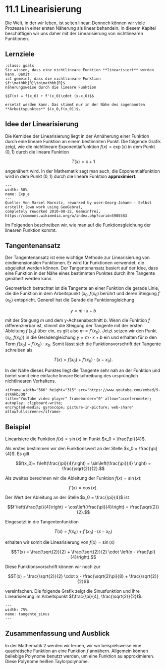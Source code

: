 # 11.1 Linearisierung

Die Welt, in der wir leben, ist selten linear. Dennoch können wir viele Prozesse
in einer ersten Näherung als linear behandeln. In diesem Kapitel beschäftigen
wir uns daher mit der Linearisierung von nichtlinearen Funktionen.

## Lernziele

```{admonition} Lernziele
:class: goals
Sie wissen, dass eine nichtlineare Funktion **linearisiert** werden kann. Damit
ist gemeint, dass die nichtlineare Funktion $f:\mathbb{R}\to\mathbb{R}$
näherungsweise durch die lineare Funktion

$$T(x) = f(x_0) + f'(x_0)\cdot (x-x_0)$$

ersetzt werden kann. Das stimmt nur in der Nähe des sogenannten
**Arbeitspunktes** $(x_0,f(x_0))$.
```

## Idee der Linearisierung

Die Kernidee der Linearisierung liegt in der Annäherung einer Funktion durch
eine lineare Funktion an einem bestimmten Punkt. Die folgende Grafik zeigt, wie
die nichtlineare Exponentialfunktion $f(x) = \exp(x)$ in dem Punkt $(0, 1)$
durch die lineare Funktion

$$T(x) = x + 1$$

angenähert wird. In der Mathematik sagt man auch, die Exponentialfunktion wird
in dem Punkt $(0, 1)$ durch die lineare Funktion **approximiert**.

```{figure} pics/Exp_e.svg
---
width: 50%
name: Exp_e
---
Quelle: Von Marcel Marnitz, reworked by user:Georg-Johann - Selbst erstellt (own work using GeoGebra),
completely reworked 2010-08-22, Gemeinfrei, https://commons.wikimedia.org/w/index.php?curid=5905583
```

Im Folgenden beschreiben wir, wie man auf die Funktionsgleichung der linearen Funktion kommt.

## Tangentenansatz

Der Tangentenansatz ist eine wichtige Methode zur Linearisierung von
eindimensionalen Funktionen. Er wird für Funktionen verwendet, die abgeleitet
werden können. Der Tangentenansatz basiert auf der Idee, dass eine Funktion in
der Nähe eines bestimmten Punktes durch ihre Tangente genähert werden kann.

Geometrisch betrachtet ist die Tangente an einer Funktion die gerade Linie, die
die Funktion in dem Arbeitspunkt $(x_0, f(x_0)$ berührt und deren Steigung
$f'(x_0)$ entspricht. Generell hat die Gerade die Funktionsgleichung

$$y = m\cdot x + b$$

mit der Steigung $m$ und dem y-Achsenabschnitt $b$. Wenn die Funktion $f$
differenzierbar ist, stimmt die Steigung der Tangente mit der ersten Ableitung
$f'(x_0)$ über ein, es gilt also $m = f'(x_0)$. Jetzt setzen wir den Punkt
$(x_0, f(x_0))$ in die Geradengleichung $y = m\cdot x + b$ ein und erhalten für
$b$ den Term $f(x_0) - f'(x_0)\cdot x_0$. Somit lässt sich die
Funktionsvorschrift der Tangente schreiben als

$$T(x) = f(x_0) + f'(x_0) \cdot (x - x_0).$$

In der Nähe dieses Punktes liegt die Tangente sehr nah an der Funktion und
bietet somit eine einfache lineare Beschreibung des ursprünglich nichtlinearen
Verhaltens.

```{dropdown} Video "Tangentenfunktion" von Mathematische Methoden
<iframe width="560" height="315" src="https://www.youtube.com/embed/9-sYXAkbJQQ"
title="YouTube video player" frameborder="0" allow="accelerometer; autoplay; clipboard-write;
encrypted-media; gyroscope; picture-in-picture; web-share" allowfullscreen></iframe>
```

## Beispiel

Linearisiere die Funktion $f(x)=\sin(x)$ im Punkt $x_0 = \frac{\pi}{4}$.

Als erstes bestimmen wir den Funktionswert an der Stelle $x_0 = \frac{\pi}{4}$.
Es gilt

$$f(x_0)= f\left(\frac{\pi}{4}\right) = \sin\left(\frac{\pi}{4} \right) =
\frac{\sqrt{2}}{2}.$$

Als zweites berechnen wir die Ableitung der Funktion $f(x)=\sin(x)$:

$$f'(x) = \cos(x).$$

Der Wert der Ableitung an der Stelle $x_0 = \frac{\pi}{4}$ ist

$$f'\left(\frac{\pi}{4}\right) = \cos\left(\frac{\pi}{4}\right) =
\frac{\sqrt{2}}{2}.$$

Eingesetzt in die Tangentenfunktion

$$T(x) = f(x_0) + f'(x_0) \cdot (x - x_0)$$

erhalten wir somit die Linearisierung von $f(x)=\sin(x)$

$$T(x) = \frac{\sqrt{2}}{2} + \frac{\sqrt{2}}{2} \cdot \left(x -
\frac{\pi}{4}\right).$$

Diese Funktionsvorschrift können wir noch zur

$$T(x) = \frac{\sqrt{2}}{2} \cdot x - \frac{\sqrt{2}\pi}{8} +
\frac{\sqrt{2}}{2}$$

vereinfachen. Die folgende Grafik zeigt die Sinusfunktion und ihre
Linearisierung im Arbeitspunkt $(\frac{\pi}{4}, \frac{\sqrt{2}}{2})$.

```{figure} pics/tangente_sinus.svg
---
width: 75%
name: tangente_sinus
---
```

## Zusammenfassung und Ausblick

In der Mathematik 2 werden wir lernen, wir wir beispielsweise eine quadratische
Funktion an eine Funktion $f$ annähern. Allgemein können beliebige Polynome
benutzt werden, um eine Funktion au approximieren. Diese Polynome heißen
Taylorpolynome.
